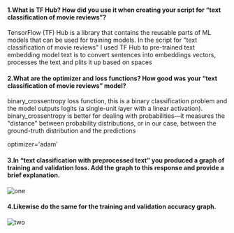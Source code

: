 #### 1.What is TF Hub?  How did you use it when creating your script for “text classification of movie reviews”?
 TensorFlow (TF) Hub is a library that contains the reusable parts of ML models that can be used for training models. In the script for "text classification of movie reviews" I used TF Hub to pre-trained text embedding model text is to convert sentences into embeddings vectors, processes the text and plits it up based on spaces

#### 2.What are the optimizer and loss functions?  How good was your “text classification of movie reviews” model?
binary_crossentropy loss function, this is a binary classification problem and the model outputs logits (a single-unit layer with a linear activation).  binary_crossentropy is better for dealing with probabilities—it measures the "distance" between probability distributions, or in our case, between the ground-truth distribution and the predictions

optimizer='adam'
#### 3.In “text classification with preprocessed text” you produced a graph of training and validation loss.  Add the graph to this response and provide a brief explanation.
![one](https://user-images.githubusercontent.com/67922294/87077376-0564e980-c1f1-11ea-9467-89142bb17b1f.png)


#### 4.Likewise do the same for the training and validation accuracy graph.

![two](https://user-images.githubusercontent.com/67922294/87075334-2a0b9200-c1ee-11ea-8735-99ff0d29f66b.png)

